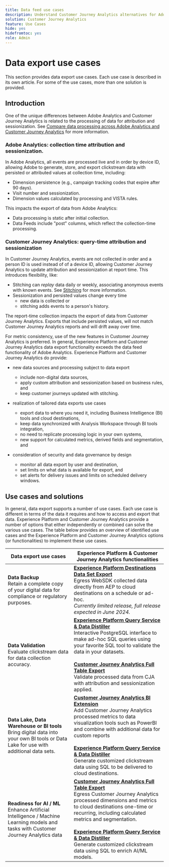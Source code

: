 ```yaml
---
title: Data feed use cases
description: Understand Customer Journey Analytics alternatives for Adobe Analytics data feed functionality
solution: Customer Journey Analytics
feature: Use Cases
hide: yes
hidefromtoc: yes
role: Admin
---
```


# Data export use cases

This section provides data export use cases. Each use case is described in its own article. For some of the use cases, more than one solution is provided.

## Introduction

One of the unique differences between Adobe Analytics and Customer Journey Analytics is related to the processing of data for attribution and sessionization. See [Compare data processing across Adobe Analytics and Customer Journey Analytics](/help/getting-started/aa-vs-cja/data-processing-comparisons.md) for more information.

### Adobe Analytics: collection time attribution and sessionization.

In Adobe Analytics, all events are processed live and in order by device ID, allowing Adobe to generate, store, and export clickstream data with persisted or attributed values at collection time, including:

* Dimension persistence (e.g., campaign tracking codes that expire after 90 days).
* Visit number and sessionization.
* Dimension values calculated by processing and VISTA rules.
  
This impacts the export of data from Adobe Analytics:

* Data processing is static after initial collection.
* Data Feeds include "post" columns, which reflect the collection-time processing.
  

### Customer Journey Analytics: query-time attribution and sessionization

In Customer Journey Analytics, events are not collected in order and a person ID is used instead of of a device ID, allowing Customer Journey Analytics to update attribution and sessionization at report time. This introduces flexibility, like:

* Stitching can _replay_ data daily or weekly, associating anonymous events with known events. See [Stitching](../../stitching/overview.md) for more information.
* Sessionization and persisted values change every time
  * new data is collected or 
  * stitching adds events to a person's history.

The report-time collection impacts the export of data from Customer Journey Analytics. Exports that include persisted values, will not match Customer Journey Analytics reports and will drift away over time.

For metric consistency, use of the new features in Customer Journey Analytics is preferred. In general, Experience Platform and Customer Journey Analytics data export functionality exceeds the data feed functionality of Adobe Analytics. Experience Platform and Customer Journey Analytics do provide:

* new data sources and processing subject to data export

  * include non-digital data sources,
  * apply custom attribution and sessionization based on business rules, and
  * keep customer journeys updated with stitching.

* realization of tailored data exports use cases

  * export data to where you need it, including Business Intelligence (BI) tools and cloud destinations,
  * keep data synchronized with Analysis Workspace through BI tools integration,
  * no need to replicate processing logic in your own systems,
  * new support for calculated metrics, derived fields and segmentation, and

* consideration of security and data governance by design

  * monitor all data export by user and destination,
  * set limits on what data is available for export, and
  * set alerts for delivery issues and limits on scheduled delivery windows.


## Use cases and solutions

In general, data export supports a number of use cases. Each use case is different in terms of the data it requires and how to access and export that data. Experience Platform and Customer Journey Analytics provide a number of options that either independently or combined can solve the various use cases. The table below provides an overview of identified use cases and the Experience Platform and Customer Journey Analytics options (or functionalities) to implement these use cases.  

| Data export use cases | Experience Platform & Customer Journey Analytics functionalities |
|---|---|
| **Data Backup**<br/>Retain a complete copy of your digital data for compliance or regulatory purposes. | [**Experience Platform Destinations Data Set Export**](https://experienceleague.adobe.com/en/docs/experience-platform/destinations/ui/activate/export-datasets)<br/>Egress WebSDK collected data directly from AEP to cloud destinations on a schedule or ad-hoc.<br/>*Currently limited release, full release expected in June 2024.* |
| **Data Validation**<br/>Evaluate clickstream data for data collection accuracy. | [**Experience Platform Query Service & Data Distiller**](emulating-data-feeds.md)<br/> Interactive PostgreSQL interface to make ad-hoc SQL queries using your favorite SQL tool to validate the data in your datasets.<br/><br/>[**Customer Journey Analytics Full Table Export**](../../analysis-workspace/export/export-cloud.md)<br/>Validate processed data from CJA with attribution and sessionization applied. |
| **Data Lake, Data Warehouse or BI tools**<br/>Bring digital data into your own BI tools or Data Lake for use with additional data sets. | [**Customer Journey Analytics BI Extension**](../../data-views/bi-extension.md)<br/>Add Customer Journey Analytics processed metrics to data visualization tools such as PowerBI and combine with additional data for custom reports<br/><br/>[**Experience Platform Query Service & Data Distiller**](emulating-data-feeds.md)<br>Generate customized clickstream data using SQL to be delivered to cloud destinations. |
| **Readiness for AI / ML**<br/>Enhance Artificial Intelligence / Machine Learning models and tasks with Customer Journey Analytics data | [**Customer Journey Analytics Full Table Export**](../../analysis-workspace/export/export-cloud.md)<br/>Egress Customer Journey Analytics processed dimensions and metrics to cloud destinations one-time or recurring, including calculated metrics and segmentation.<br/><br/>[**Experience Platform Query Service & Data Distiller**](emulating-data-feeds.md)<br/>Generate customized clickstream data using SQL to enrich AI/ML models. |

